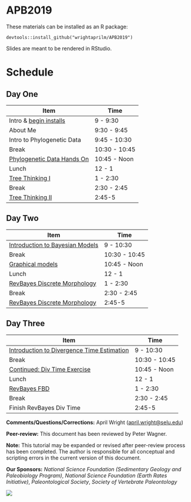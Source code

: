 # APB2019

These materials can be installed as an R package:

```
devtools::install_github("wrightaprilm/APB2019")
```

Slides are meant to be rendered in RStudio.


# Schedule

## Day One
| Item | Time |
|------|------|
| Intro & [begin installs](https://wrightaprilm.github.io/APB2019/articles/R_exercises/00-installs.html) | 9 - 9:30 |
| About Me | 9:30 - 9:45 | 
| Intro to Phylogenetic Data | 9:45 - 10:30 |
| Break | 10:30 - 10:45 |
| [Phylogenetic Data Hands On](https://wrightaprilm.github.io/treesiftr/articles/02-treesiftr-advanced.html) | 10:45 - Noon |
| Lunch | 12 - 1 | 
| [Tree Thinking I](https://github.com/wrightaprilm/APB2019/blob/master/articles/lectures/TreeThinking.html) | 1 - 2:30 | 
| Break | 2:30 - 2:45 | 
| [Tree Thinking II](https://github.com/wrightaprilm/APB2019/blob/master/articles/lectures/TreeThinking.html) | 2:45-5 | 


## Day Two
| Item | Time |
|------|------|
| [Introduction to Bayesian Models](https://github.com/wrightaprilm/APB2019/blob/master/articles/lectures/BayesianModels.html) | 9 - 10:30 |
| Break | 10:30 - 10:45 |
| [Graphical models](https://github.com/wrightaprilm/APB2019/blob/master/ResearchAndTeachingWithRevBayes.Rpres) | 10:45 - Noon |
| Lunch | 12 - 1 | 
| [RevBayes Discrete Morphology](https://wrightaprilm.github.io/APB2019/articles/RB_Discrete_Morphology/RB_Discrete_Morphology_Tutorial.html) | 1 - 2:30 | 
| Break | 2:30 - 2:45 | 
| [RevBayes Discrete Morphology](https://wrightaprilm.github.io/APB2018/articles/RB_Discrete_Morphology/RB_Discrete_Morphology_Tutorial.html) | 2:45-5 | 

## Day Three
| Item | Time |
|------|------|
| [Introduction to Divergence Time Estimation](https://github.com/wrightaprilm/APB2018/blob/master/DivTime.Rpres) | 9 - 10:30 |
| Break | 10:30 - 10:45 |
| [Continued: Div Time Exercise](https://wrightaprilm.github.io/APB2018/articles/R_exercises/03-FossilSim.html) | 10:45 - Noon |
| Lunch | 12 - 1 | 
| [RevBayes FBD](https://wrightaprilm.github.io/APB2018/articles/RB_Total_Evidence/RB_Total_Evidence_Tutorial.html) | 1 - 2:30 | 
| Break | 2:30 - 2:45 | 
| Finish RevBayes Div Time | 2:45-5 | 



__Comments/Questions/Corrections:__ April Wright (april.wright@selu.edu)

__Peer-review:__ This document has been reviewed by Peter Wagner.

__Note:__ This tutorial may be expanded or revised after peer-review process has been completed. The author is responsible for all conceptual and scripting errors in the current version of this document.

__Our Sponsors:__
_National Science Foundation (Sedimentary Geology and Paleobiology Program)_, _National Science Foundation (Earth Rates Initiative)_, _Paleontological Society_, _Society of Vertebrate Paleontology_
 
 
![ ](../img/SponsorsLogoAPW.png)
